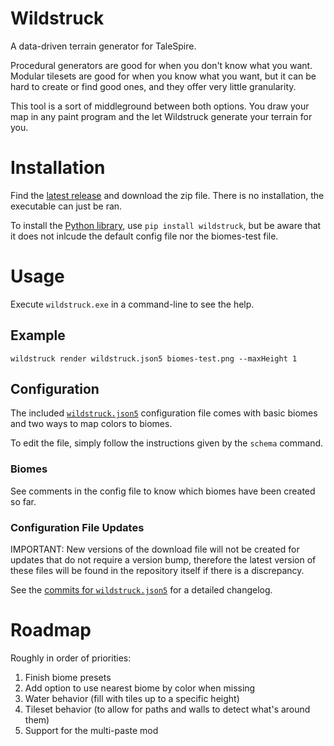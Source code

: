 # Wildstruck

A data-driven terrain generator for TaleSpire.

Procedural generators are good for when you don't know what you want. Modular tilesets are good for
when you know what you want, but it can be hard to create or find good ones, and they offer very
little granularity.

This tool is a sort of middleground between both options. You draw your map in any paint program and
the let Wildstruck generate your terrain for you.

# Installation

Find the [latest release](https://github.com/EmperorCookie/wildstruck/releases) and download
the zip file. There is no installation, the executable can just be ran.

To install the [Python library](https://pypi.org/project/wildstruck/), use `pip install wildstruck`,
but be aware that it does not inlcude the default config file nor the biomes-test file.

# Usage

Execute `wildstruck.exe` in a command-line to see the help.

## Example

```
wildstruck render wildstruck.json5 biomes-test.png --maxHeight 1
```

## Configuration

The included [`wildstruck.json5`](https://github.com/EmperorCookie/wildstruck/blob/main/wildstruck.json5)
configuration file comes with basic biomes and two ways to map colors to biomes.

To edit the file, simply follow the instructions given by the `schema` command.

### Biomes

See comments in the config file to know which biomes have been created so far.

### Configuration File Updates

IMPORTANT: New versions of the download file will not be created for updates that do not require a
version bump, therefore the latest version of these files will be found in the repository itself if
there is a discrepancy.

See the [commits for `wildstruck.json5`](https://github.com/EmperorCookie/wildstruck/commits/main/wildstruck.json5) for a detailed changelog.

# Roadmap

Roughly in order of priorities:

1. Finish biome presets
1. Add option to use nearest biome by color when missing
1. Water behavior (fill with tiles up to a specific height)
1. Tileset behavior (to allow for paths and walls to detect what's around them)
1. Support for the multi-paste mod
